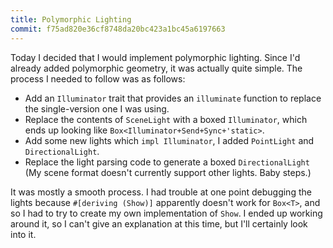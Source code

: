 ```yaml
---
title: Polymorphic Lighting
commit: f75ad820e36cf8748da20bc423a1bc45a6197663
---
```




Today I decided that I would implement polymorphic lighting. Since I'd already added polymorphic geometry, it was actually quite simple. The process I needed to follow was as follows:

* Add an `Illuminator` trait that provides an `illuminate` function to replace the single-version one I was using.
* Replace the contents of `SceneLight` with a boxed `Illuminator`, which ends up looking like `Box<Illuminator+Send+Sync+'static>`.
* Add some new lights which `impl Illuminator`, I added `PointLight` and `DirectionalLight`.
* Replace the light parsing code to generate a boxed `DirectionalLight` (My scene format doesn't currently support other lights. Baby steps.)

It was mostly a smooth process. I had trouble at one point debugging the lights because `#[deriving (Show)]` apparently doesn't work for `Box<T>`, and so I had to try to create my own implementation of `Show`. I ended up working around it, so I can't give an explanation at this time, but I'll certainly look into it.
